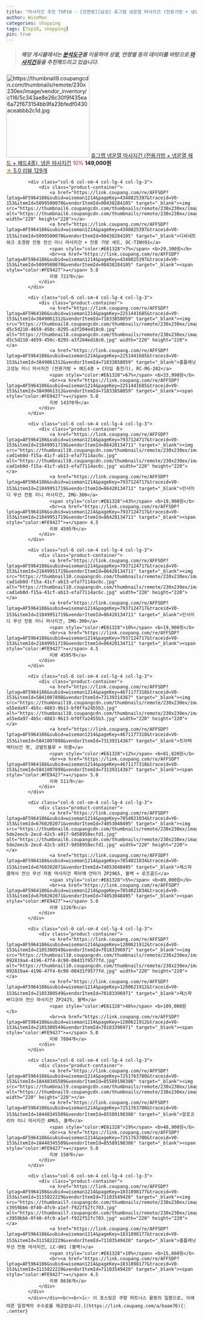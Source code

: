 ```yaml
---
title: "마사지건 추천 TOP10 - [전연령][남성] 휴그랩 냉온열 마사지건 (전용가방 + 냉온열 헤드 + 헤드4종), 냉온 마사지건"
author: WiseMan
categories: shopping
tags: [Top10, shopping]
pin: true
---
```


> ##### 해당 게시물에서는 [**분석도구**](https://itemscout.io/)를 이용하여 **성별**, **연령별** 등의 데이터를 바탕으로 [**마사지건**](https://link.coupang.com/a/baae76)들을 추천해드리고 있습니다.
<div class="container"><div class="row">
            <div class="col-6 col-sm-4 col-lg-4 col-lg-3">
                <div class="product-container">
                    <a href="https://link.coupang.com/re/AFFSDP?lptag=AF5964186&subid=wiseman1214&pageKey=7326132798&traceid=V0-153&itemId=18799358498&vendorItemId=86847553229" target="_blank"><img src="https://thumbnail9.coupangcdn.com/thumbnails/remote/230x230ex/image/vendor_inventory/c116/5c343ae8e26c30f9f435ea6a72f673154bb9fa23bfedf0430aceabbb2c1d.jpg" alt="https://thumbnail9.coupangcdn.com/thumbnails/remote/230x230ex/image/vendor_inventory/c116/5c343ae8e26c30f9f435ea6a72f673154bb9fa23bfedf0430aceabbb2c1d.jpg" width="220" height="220"></a>
                    <a href="https://link.coupang.com/re/AFFSDP?lptag=AF5964186&subid=wiseman1214&pageKey=7326132798&traceid=V0-153&itemId=18799358498&vendorItemId=86847553229" target="_blank">휴그랩 냉온열 마사지건 (전용가방 + 냉온열 헤드 + 헤드4종), 냉온 마사지건</a>
                    <span style="color:#E61328">10%</span> <b>149,000원</b>
                    <br><a href="https://link.coupang.com/re/AFFSDP?lptag=AF5964186&subid=wiseman1214&pageKey=7326132798&traceid=V0-153&itemId=18799358498&vendorItemId=86847553229" target="_blank"><span style="color:#FE9427">★</span> 5.0
                    리뷰 129개</a>
                </div>
            </div>
            
            <div class="col-6 col-sm-4 col-lg-4 col-lg-3">
                <div class="product-container">
                    <a href="https://link.coupang.com/re/AFFSDP?lptag=AF5964186&subid=wiseman1214&pageKey=4348825397&traceid=V0-153&itemId=5099500070&vendorItemId=90438284105" target="_blank"><img src="https://thumbnail6.coupangcdn.com/thumbnails/remote/230x230ex/image/vendor_inventory/cfbe/435918c3918d502f634476adeaed17acc891e99f8bb9de255c9e63836dd2.JPG" alt="https://thumbnail6.coupangcdn.com/thumbnails/remote/230x230ex/image/vendor_inventory/cfbe/435918c3918d502f634476adeaed17acc891e99f8bb9de255c9e63836dd2.JPG" width="220" height="220"></a>
                    <a href="https://link.coupang.com/re/AFFSDP?lptag=AF5964186&subid=wiseman1214&pageKey=4348825397&traceid=V0-153&itemId=5099500070&vendorItemId=90438284105" target="_blank">디씨네트워크 초경량 진동 전신 미니 마사지건 + 전용 가방 세트, DC-TINY01</a>
                    <span style="color:#E61328">7%</span> <b>29,300원</b>
                    <br><a href="https://link.coupang.com/re/AFFSDP?lptag=AF5964186&subid=wiseman1214&pageKey=4348825397&traceid=V0-153&itemId=5099500070&vendorItemId=90438284105" target="_blank"><span style="color:#FE9427">★</span> 5.0
                    리뷰 722개</a>
                </div>
            </div>
            
            <div class="col-6 col-sm-4 col-lg-4 col-lg-3">
                <div class="product-container">
                    <a href="https://link.coupang.com/re/AFFSDP?lptag=AF5964186&subid=wiseman1214&pageKey=2251441685&traceid=V0-153&itemId=3849061312&vendorItemId=71833858059" target="_blank"><img src="https://thumbnail8.coupangcdn.com/thumbnails/remote/230x230ex/image/retail/images/97468356623095-d5c5d210-4659-450c-8295-a3f204ed18c0.jpg" alt="https://thumbnail8.coupangcdn.com/thumbnails/remote/230x230ex/image/retail/images/97468356623095-d5c5d210-4659-450c-8295-a3f204ed18c0.jpg" width="220" height="220"></a>
                    <a href="https://link.coupang.com/re/AFFSDP?lptag=AF5964186&subid=wiseman1214&pageKey=2251441685&traceid=V0-153&itemId=3849061312&vendorItemId=71833858059" target="_blank">홈플래닛 고성능 미니 마사지건 (전용가방 + 헤드4종 + C타입 충전기), RC-MG-202</a>
                    <span style="color:#E61328">67%</span> <b>33,990원</b>
                    <br><a href="https://link.coupang.com/re/AFFSDP?lptag=AF5964186&subid=wiseman1214&pageKey=2251441685&traceid=V0-153&itemId=3849061312&vendorItemId=71833858059" target="_blank"><span style="color:#FE9427">★</span> 5.0
                    리뷰 14370개</a>
                </div>
            </div>
            
            <div class="col-6 col-sm-4 col-lg-4 col-lg-3">
                <div class="product-container">
                    <a href="https://link.coupang.com/re/AFFSDP?lptag=AF5964186&subid=wiseman1214&pageKey=7937124717&traceid=V0-153&itemId=21849951719&vendorItemId=86420134711" target="_blank"><img src="https://thumbnail10.coupangcdn.com/thumbnails/remote/230x230ex/image/retail/images/971726231824849-cad1eb0d-f15a-41cf-ab13-efa77114ac6c.jpg" alt="https://thumbnail10.coupangcdn.com/thumbnails/remote/230x230ex/image/retail/images/971726231824849-cad1eb0d-f15a-41cf-ab13-efa77114ac6c.jpg" width="220" height="220"></a>
                    <a href="https://link.coupang.com/re/AFFSDP?lptag=AF5964186&subid=wiseman1214&pageKey=7937124717&traceid=V0-153&itemId=21849951719&vendorItemId=86420134711" target="_blank">인사이디 무선 전동 미니 마사지건, IMG-300</a>
                    <span style="color:#E61328">43%</span> <b>19,900원</b>
                    <br><a href="https://link.coupang.com/re/AFFSDP?lptag=AF5964186&subid=wiseman1214&pageKey=7937124717&traceid=V0-153&itemId=21849951719&vendorItemId=86420134711" target="_blank"><span style="color:#FE9427">★</span> 4.5
                    리뷰 4595개</a>
                </div>
            </div>
            
            <div class="col-6 col-sm-4 col-lg-4 col-lg-3">
                <div class="product-container">
                    <a href="https://link.coupang.com/re/AFFSDP?lptag=AF5964186&subid=wiseman1214&pageKey=7937124717&traceid=V0-153&itemId=21849951719&vendorItemId=86420134711" target="_blank"><img src="https://thumbnail10.coupangcdn.com/thumbnails/remote/230x230ex/image/retail/images/971726231824849-cad1eb0d-f15a-41cf-ab13-efa77114ac6c.jpg" alt="https://thumbnail10.coupangcdn.com/thumbnails/remote/230x230ex/image/retail/images/971726231824849-cad1eb0d-f15a-41cf-ab13-efa77114ac6c.jpg" width="220" height="220"></a>
                    <a href="https://link.coupang.com/re/AFFSDP?lptag=AF5964186&subid=wiseman1214&pageKey=7937124717&traceid=V0-153&itemId=21849951719&vendorItemId=86420134711" target="_blank">인사이디 무선 전동 미니 마사지건, IMG-300</a>
                    <span style="color:#E61328">10%</span> <b>19,900원</b>
                    <br><a href="https://link.coupang.com/re/AFFSDP?lptag=AF5964186&subid=wiseman1214&pageKey=7937124717&traceid=V0-153&itemId=21849951719&vendorItemId=86420134711" target="_blank"><span style="color:#FE9427">★</span> 4.5
                    리뷰 4595개</a>
                </div>
            </div>
            
            <div class="col-6 col-sm-4 col-lg-4 col-lg-3">
                <div class="product-container">
                    <a href="https://link.coupang.com/re/AFFSDP?lptag=AF5964186&subid=wiseman1214&pageKey=4671177318&traceid=V0-153&itemId=5841007898&vendorItemId=73139314367" target="_blank"><img src="https://thumbnail10.coupangcdn.com/thumbnails/remote/230x230ex/image/retail/images/1240262322972588-a55eda97-4b5c-4883-9b13-bf0ffa2455b3.jpg" alt="https://thumbnail10.coupangcdn.com/thumbnails/remote/230x230ex/image/retail/images/1240262322972588-a55eda97-4b5c-4883-9b13-bf0ffa2455b3.jpg" width="220" height="220"></a>
                    <a href="https://link.coupang.com/re/AFFSDP?lptag=AF5964186&subid=wiseman1214&pageKey=4671177318&traceid=V0-153&itemId=5841007898&vendorItemId=73139314367" target="_blank">트라택 액티브건 팟, 코발트블루 + 차콜</a>
                    <span style="color:#E61328">12%</span> <b>81,820원</b>
                    <br><a href="https://link.coupang.com/re/AFFSDP?lptag=AF5964186&subid=wiseman1214&pageKey=4671177318&traceid=V0-153&itemId=5841007898&vendorItemId=73139314367" target="_blank"><span style="color:#FE9427">★</span> 5.0
                    리뷰 511개</a>
                </div>
            </div>
            
            <div class="col-6 col-sm-4 col-lg-4 col-lg-3">
                <div class="product-container">
                    <a href="https://link.coupang.com/re/AFFSDP?lptag=AF5964186&subid=wiseman1214&pageKey=7854021034&traceid=V0-153&itemId=6760202071&vendorItemId=74053048495" target="_blank"><img src="https://thumbnail6.coupangcdn.com/thumbnails/remote/230x230ex/image/retail/images/462761024591215-5de2eecb-2ecd-42c5-a917-9d58958ecfd1.jpg" alt="https://thumbnail6.coupangcdn.com/thumbnails/remote/230x230ex/image/retail/images/462761024591215-5de2eecb-2ecd-42c5-a917-9d58958ecfd1.jpg" width="220" height="220"></a>
                    <a href="https://link.coupang.com/re/AFFSDP?lptag=AF5964186&subid=wiseman1214&pageKey=7854021034&traceid=V0-153&itemId=6760202071&vendorItemId=74053048495" target="_blank">제스파 클래식 전신 무선 자동 마사지건 목어깨 안마기 ZP2965, 블랙 + 로즈골드</a>
                    <span style="color:#E61328">5%</span> <b>89,000원</b>
                    <br><a href="https://link.coupang.com/re/AFFSDP?lptag=AF5964186&subid=wiseman1214&pageKey=7854021034&traceid=V0-153&itemId=6760202071&vendorItemId=74053048495" target="_blank"><span style="color:#FE9427">★</span> 5.0
                    리뷰 1226개</a>
                </div>
            </div>
            
            <div class="col-6 col-sm-4 col-lg-4 col-lg-3">
                <div class="product-container">
                    <a href="https://link.coupang.com/re/AFFSDP?lptag=AF5964186&subid=wiseman1214&pageKey=1200621912&traceid=V0-153&itemId=2185380549&vendorItemId=70183396971" target="_blank"><img src="https://thumbnail10.coupangcdn.com/thumbnails/remote/230x230ex/image/retail/images/7890328715832709-092819a4-4196-47f4-8c90-08431f9577fd.jpg" alt="https://thumbnail10.coupangcdn.com/thumbnails/remote/230x230ex/image/retail/images/7890328715832709-092819a4-4196-47f4-8c90-08431f9577fd.jpg" width="220" height="220"></a>
                    <a href="https://link.coupang.com/re/AFFSDP?lptag=AF5964186&subid=wiseman1214&pageKey=1200621912&traceid=V0-153&itemId=2185380549&vendorItemId=70183396971" target="_blank">제스파 바디코어 전신 마사지건 ZP2425, 블랙</a>
                    <span style="color:#E61328">46%</span> <b>109,000원</b>
                    <br><a href="https://link.coupang.com/re/AFFSDP?lptag=AF5964186&subid=wiseman1214&pageKey=1200621912&traceid=V0-153&itemId=2185380549&vendorItemId=70183396971" target="_blank"><span style="color:#FE9427">★</span> 5.0
                    리뷰 7804개</a>
                </div>
            </div>
            
            <div class="col-6 col-sm-4 col-lg-4 col-lg-3">
                <div class="product-container">
                    <a href="https://link.coupang.com/re/AFFSDP?lptag=AF5964186&subid=wiseman1214&pageKey=7251763700&traceid=V0-153&itemId=18448345509&vendorItemId=85589198386" target="_blank"><img src="https://thumbnail9.coupangcdn.com/thumbnails/remote/230x230ex/image/rs_quotation_api/x80jvru8/a8e6d9f3eebb433186f9eafddc89cc0a.jpg" alt="https://thumbnail9.coupangcdn.com/thumbnails/remote/230x230ex/image/rs_quotation_api/x80jvru8/a8e6d9f3eebb433186f9eafddc89cc0a.jpg" width="220" height="220"></a>
                    <a href="https://link.coupang.com/re/AFFSDP?lptag=AF5964186&subid=wiseman1214&pageKey=7251763700&traceid=V0-153&itemId=18448345509&vendorItemId=85589198386" target="_blank">알로코리아 미니 마사지건 AMG5, 블랙</a>
                    <span style="color:#E61328">29%</span> <b>48,900원</b>
                    <br><a href="https://link.coupang.com/re/AFFSDP?lptag=AF5964186&subid=wiseman1214&pageKey=7251763700&traceid=V0-153&itemId=18448345509&vendorItemId=85589198386" target="_blank"><span style="color:#FE9427">★</span> 5.0
                    리뷰 150개</a>
                </div>
            </div>
            
            <div class="col-6 col-sm-4 col-lg-4 col-lg-3">
                <div class="product-container">
                    <a href="https://link.coupang.com/re/AFFSDP?lptag=AF5964186&subid=wiseman1214&pageKey=1831898177&traceid=V0-153&itemId=3115822229&vendorItemId=71103549420" target="_blank"><img src="https://thumbnail7.coupangcdn.com/thumbnails/remote/230x230ex/image/retail/images/6848465164324956-c3959bb6-0f40-4fc9-a1ef-f922f52fc703.jpg" alt="https://thumbnail7.coupangcdn.com/thumbnails/remote/230x230ex/image/retail/images/6848465164324956-c3959bb6-0f40-4fc9-a1ef-f922f52fc703.jpg" width="220" height="220"></a>
                    <a href="https://link.coupang.com/re/AFFSDP?lptag=AF5964186&subid=wiseman1214&pageKey=1831898177&traceid=V0-153&itemId=3115822229&vendorItemId=71103549420" target="_blank">홈플래닛 무선 전동 마사지건, LC-001 (블랙)</a>
                    <span style="color:#E61328">10%</span> <b>15,660원</b>
                    <br><a href="https://link.coupang.com/re/AFFSDP?lptag=AF5964186&subid=wiseman1214&pageKey=1831898177&traceid=V0-153&itemId=3115822229&vendorItemId=71103549420" target="_blank"><span style="color:#FE9427">★</span> 4.5
                    리뷰 8636개</a>
                </div>
            </div>
            </div></div><br><br>[👉 이 포스팅은 쿠팡 파트너스 활동의 일환으로, 이에 따른 일정액의 수수료를 제공받습니다.](https://link.coupang.com/a/baae76){: .center}